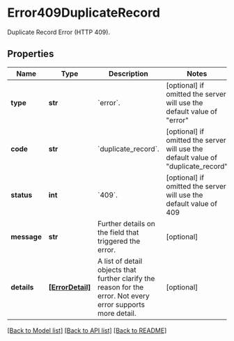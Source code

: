 # Error409DuplicateRecord

Duplicate Record Error (HTTP 409).

## Properties
Name | Type | Description | Notes
------------ | ------------- | ------------- | -------------
**type** | **str** | &#x60;error&#x60;. | [optional]  if omitted the server will use the default value of "error"
**code** | **str** | &#x60;duplicate_record&#x60;. | [optional]  if omitted the server will use the default value of "duplicate_record"
**status** | **int** | &#x60;409&#x60;. | [optional]  if omitted the server will use the default value of 409
**message** | **str** | Further details on the field that triggered the error. | [optional] 
**details** | [**[ErrorDetail]**](ErrorDetail.md) | A list of detail objects that further clarify the reason for the error. Not every error supports more detail. | [optional] 

[[Back to Model list]](../README.md#documentation-for-models) [[Back to API list]](../README.md#documentation-for-api-endpoints) [[Back to README]](../README.md)


